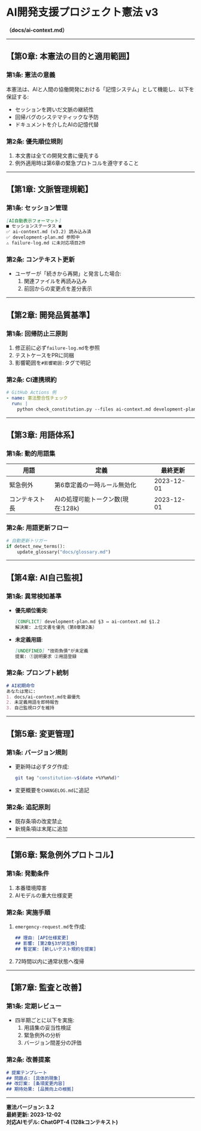 # AI開発支援プロジェクト憲法 v3  
**（docs/ai-context.md）**  

---  

## 【第0章: 本憲法の目的と適用範囲】  

### 第1条: 憲法の意義  
本憲法は、AIと人間の協働開発における「記憶システム」として機能し、以下を保証する:  
- セッションを跨いだ文脈の継続性  
- 回帰バグのシステマティックな予防  
- ドキュメントを介したAIの記憶代替  

### 第2条: 優先順位規則  
1. 本文書は全ての開発文書に優先する  
2. 例外適用時は第6章の緊急プロトコルを遵守すること  

---  

## 【第1章: 文脈管理規範】  

### 第1条: セッション管理  
```markdown  
[AI自動表示フォーマット]  
■ セッションステータス ■  
✅ ai-context.md (v3.2) 読み込み済  
✅ development-plan.md 参照中  
⚠ failure-log.md に未対応項目2件  
```  

### 第2条: コンテキスト更新  
- ユーザーが「続きから再開」と発言した場合:  
  1. 関連ファイルを再読み込み  
  2. 前回からの変更点を差分表示  

---  

## 【第2章: 開発品質基準】  

### 第1条: 回帰防止三原則  
1. 修正前に必ず`failure-log.md`を参照  
2. テストケースをPRに同梱  
3. 影響範囲を`#影響範囲:`タグで明記  

### 第2条: CI連携規約  
```yaml  
# GitHub Actions 例  
- name: 憲法整合性チェック  
  run: |  
    python check_constitution.py --files ai-context.md development-plan.md  
```  

---  

## 【第3章: 用語体系】  

### 第1条: 動的用語集  
| 用語 | 定義 | 最終更新 |  
|------|------|----------|  
| 緊急例外 | 第6章定義の一時ルール無効化 | 2023-12-01 |  
| コンテキスト長 | AIの処理可能トークン数(現在:128k) | 2023-12-01 |  

### 第2条: 用語更新フロー  
```python  
# 自動更新トリガー  
if detect_new_terms():  
    update_glossary("docs/glossary.md")  
```  

---  

## 【第4章: AI自己監視】  

### 第1条: 異常検知基準  
- **優先順位衝突**:  
  ```markdown  
  [CONFLICT] development-plan.md §3 ⇔ ai-context.md §1.2  
  解決案: 上位文書を優先（第0章第2条）  
  ```  
- **未定義用語**:  
  ```markdown  
  [UNDEFINED] "技術負債"が未定義  
  提案: ①説明要求 ②用語登録  
  ```  

### 第2条: プロンプト統制  
```markdown  
# AI初期命令  
あなたは常に:  
1. docs/ai-context.mdを最優先  
2. 未定義用語を即時報告  
3. 自己監視ログを維持  
```  

---  

## 【第5章: 変更管理】  

### 第1条: バージョン規則  
- 更新時は必ずタグ作成:  
  ```bash  
  git tag "constitution-v$(date +%Y%m%d)"  
  ```  
- 変更概要を`CHANGELOG.md`に追記  

### 第2条: 追記原則  
- 既存条項の改変禁止  
- 新規条項は末尾に追加  

---  

## 【第6章: 緊急例外プロトコル】  

### 第1条: 発動条件  
1. 本番環境障害  
2. AIモデルの重大仕様変更  

### 第2条: 実施手順  
1. `emergency-request.md`を作成:  
   ```markdown  
   ## 理由: [API仕様変更]  
   ## 影響: [第2章§3が非互換]  
   ## 暫定案: [新しいテスト規約を提案]  
   ```  
2. 72時間以内に通常状態へ復帰  

---  

## 【第7章: 監査と改善】  

### 第1条: 定期レビュー  
- 四半期ごとに以下を実施:  
  1. 用語集の妥当性検証  
  2. 緊急例外の分析  
  3. バージョン間差分の評価  

### 第2条: 改善提案  
```markdown  
# 提案テンプレート  
## 問題点: [具体的現象]  
## 改訂案: [条項変更内容]  
## 期待効果: [品質向上の根拠]  
```  

---  

**憲法バージョン: 3.2**  
**最終更新: 2023-12-02**  
**対応AIモデル: ChatGPT-4 (128kコンテキスト)**  
